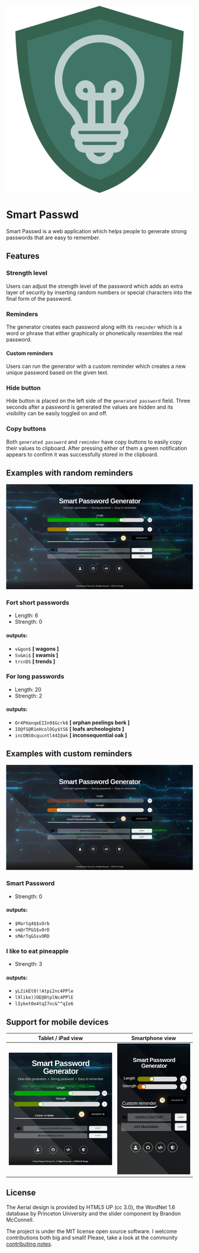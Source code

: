 ![SmartPasswd logo](public/assets/images/logo.svg)

# Smart Passwd

Smart Passwd is a web application which helps people to generate strong passwords that are easy to remember.

## Features

### Strength level

Users can adjust the strength level of the password which adds an extra layer of security by inserting random
numbers or special characters into the final form of the password.

### Reminders

The generator creates each password along with its `reminder` which is a word or phrase that either graphically
or phonetically resembles the real password.

#### Custom reminders

Users can run the generator with a custom reminder which creates a new unique password based on the given text.

### Hide button

Hide button is placed on the left side of the `generated password` field. Three seconds after a password is generated
the values are hidden and its visibility can be easily toggled on and off.

### Copy buttons

Both `generated password` and `reminder` have copy buttons to easily copy their values to clipboard. After pressing
either of them a green notification appears to confirm it was successfully stored in the clipboard.

## Examples with random reminders

![Screenshot 1](imgs/screenshot_1.png)

### Fort short passwords

* Length:   6
* Strength: 0

#### outputs:

* `v&gon$` **[ wagons ]**
* `Sv&mi$` **[ swamis ]**
* `trcnDS` **[ trends ]**

### For long passwords

* Length:   20
* Strength: 2

#### outputs:

* `Or4PHanqeEIIn9$Gcrk8` **[ orphan peelings berk ]**
* `IO@fS@R1eHcolOGy$tS6` **[ loafs archeologists ]**
* `incONS0cqucntl44I@ak` **[ inconsequential oak ]**

## Examples with custom reminders

![Screenshot 2](imgs/screenshot_2.png)

### Smart Password

* Strength: 0

#### outputs:

* `$Martq4$$vOrb`
* `sm@rTP&S$v0rD`
* `sMArTq&SsvORD`

### I like to eat pineapple

* Strength: 3

#### outputs:

* `yL2ikEt0!!Atpi2nc4PPle`
* `l9like))OE@8tplNc4PPlE`
* `lIyketOe4tqI7nc&^^qIe6`

## Support for mobile devices

Tablet / iPad view | Smartphone view
| :---: | :---: |
| ![Screenshot 1](imgs/screenshot_3.png) | ![Screenshot 1](imgs/screenshot_4.png) |

## License

The Aerial design is provided by HTML5 UP (cc 3.0), the WordNet 1.6 database by Princeton University
and the slider component by Brandon McConnell.

The project is under the MIT license open source software. I welcome contributions both big
and small! Please, take a look at the community [contributing notes](https://github.com/chutommy/smart-passwd/blob/master/CONTRIBUTING.md).
